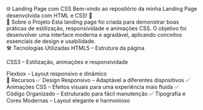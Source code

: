🌐 Landing Page com CSS
Bem-vindo ao repositório da minha Landing Page desenvolvida com HTML e CSS! 🚀
<br>
🎨 Sobre o Projeto
Esta landing page foi criada para demonstrar boas práticas de estilização, responsividade e animações CSS. O objetivo foi desenvolver uma interface moderna e agradável, aplicando conceitos essenciais de design e usabilidade.
<br>
🛠 Tecnologias Utilizadas
HTML5 – Estrutura da página

CSS3 – Estilização, animações e responsividade

Flexbox – Layout responsivo e dinâmico
<br>
📌 Recursos
✅ Design Responsivo – Adaptável a diferentes dispositivos
✅ Animações CSS – Efeitos visuais para uma experiência mais fluida
✅ Código Organizado – Estruturado para fácil manutenção
✅ Tipografia e Cores Modernas – Layout elegante e harmonioso
 
 
